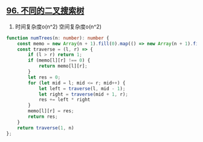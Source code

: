 ## [96. 不同的二叉搜索树](https://leetcode.cn/problems/unique-binary-search-trees/)

1. 时间复杂度o(n^2) 空间复杂度o(n^2)
```ts
function numTrees(n: number): number {
    const memo = new Array(n + 1).fill(0).map(() => new Array(n + 1).fill(0));
    const traverse = (l, r) => {
        if (l > r) return 1;
        if (memo[l][r] !== 0) {
            return memo[l][r];
        }
        let res = 0;
        for (let mid = l; mid <= r; mid++) {
            let left = traverse(l, mid - 1);
            let right = traverse(mid + 1, r);
            res += left * right
        }
        memo[l][r] = res;
        return res;
    }
    return traverse(1, n)
};
```